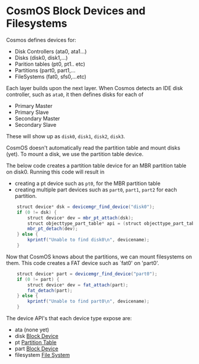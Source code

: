 # CosmOS Block Devices and Filesystems

Cosmos defines devices for:

- Disk Controllers (ata0, ata1...)
- Disks (disk0, disk1,...)
- Parition tables (pt0, pt1.. etc)
- Partitions (part0, part1,...
- FileSystems (fat0, sfs0,...etc)

Each layer builds upon the next layer. When Cosmos detects an IDE disk controller, such as `ata0`, it then defines disks for each of

- Primary Master
- Primary Slave
- Secondary Master
- Secondary Slave

These will show up as `disk0`, `disk1`, `disk2`, `disk3`.

CosmOS doesn't automatically read the partition table and mount disks (yet). To mount a disk, we use the partition table device.

The below code creates a partition table device for an MBR partition table on disk0. Running this code will result in

- creating a pt device such as `pt0`, for the MBR partition table
- creating multiple part devices such as `part0`, `part1`, `part2` for each partition.

```java
	struct device* dsk = devicemgr_find_device("disk0");
	if (0 != dsk) {
		struct device* dev = mbr_pt_attach(dsk);
		struct objecttype_part_table* api = (struct objecttype_part_table*)dev->api;
		mbr_pt_detach(dev);
	} else {
		kprintf("Unable to find disk0\n", devicename);
	}
```

Now that CosmOS knows about the partitions, we can mount filesystems on them. This code creates a FAT device such as `fat0' on 'part0'.

```java
	struct device* part = devicemgr_find_device("part0");
	if (0 != part) {
		struct device* dev = fat_attach(part);
		fat_detach(part);
	} else {
		kprintf("Unable to find part0\n", devicename);
	}
```

The device API's that each device type expose are:

- ata (none yet)
- disk [Block Device](../../src/kernel/sys/deviceapi/objecttype_block.h)
- pt [Partition Table](../../src/kernel/sys/deviceapi/objecttype_part_table.h)
- part [Block Device](../../src/kernel/sys/deviceapi/objecttype_block.h)
- filesystem [File System](../../src/kernel/sys/deviceapi/objecttype_filesystem.h)
